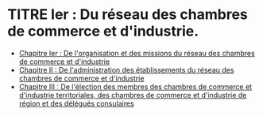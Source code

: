 # TITRE Ier : Du réseau des chambres de commerce et d'industrie.

- [Chapitre Ier  :  De l'organisation et des missions du réseau des chambres de commerce et d'industrie](chapitre-ier)
- [Chapitre II   :  De l'administration des établissements du réseau des chambres de commerce et d'industrie](chapitre-ii)
- [Chapitre III   :  De l'élection des membres des chambres de commerce et d'industrie territoriales, des chambres de commerce et d'industrie de région et des délégués consulaires](chapitre-iii)
